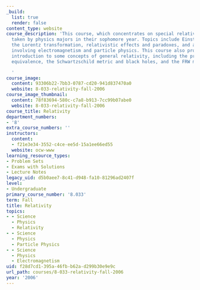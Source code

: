 ```yaml
---
_build:
  list: true
  render: false
content_type: website
course_description: 'This course, which concentrates on special relativity, is normally
  taken by physics majors in their sophomore year. Topics include Einstein''s postulates,
  the Lorentz transformation, relativistic effects and paradoxes, and applications
  involving electromagnetism and particle physics. This course also provides a brief
  introduction to some concepts of general relativity, including the principle of
  equivalence, the Schwartzschild metric and black holes, and the FRW metric and cosmology.

  '
course_image:
  content: 93306b22-7bb3-0787-cd20-941d837470a0
  website: 8-033-relativity-fall-2006
course_image_thumbnail:
  content: 78f83694-580c-c7a8-b913-7cc99b07abe0
  website: 8-033-relativity-fall-2006
course_title: Relativity
department_numbers:
- '8'
extra_course_numbers: ''
instructors:
  content:
  - f21e3e34-3552-c4ce-ee5d-15a1ee66ed55
  website: ocw-www
learning_resource_types:
- Problem Sets
- Exams with Solutions
- Lecture Notes
legacy_uid: d5b0aee7-8c41-d948-fa10-81296ad2407f
level:
- Undergraduate
primary_course_number: '8.033'
term: Fall
title: Relativity
topics:
- - Science
  - Physics
  - Relativity
- - Science
  - Physics
  - Particle Physics
- - Science
  - Physics
  - Electromagnetism
uid: f28d7cd1-395a-46fb-b62a-d299b30e9e9c
url_path: courses/8-033-relativity-fall-2006
year: '2006'
---
```

